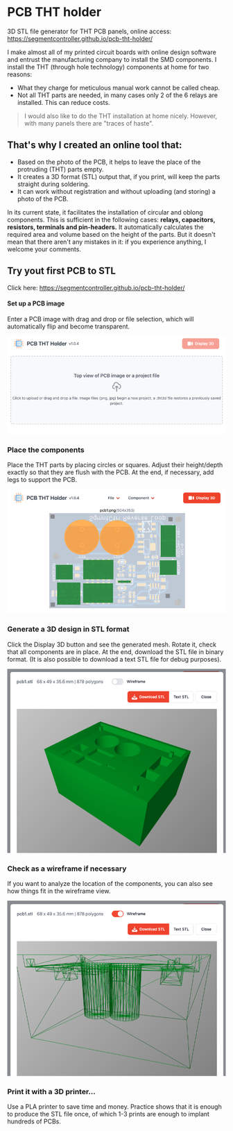 # PCB THT holder

3D STL file generator for THT PCB panels, online access: https://segmentcontroller.github.io/pcb-tht-holder/

I make almost all of my printed circuit boards with online design software and entrust the manufacturing company to install the SMD components. I install the THT (through hole technology) components at home for two reasons:

- What they charge for meticulous manual work cannot be called cheap.
- Not all THT parts are needed, in many cases only 2 of the 6 relays are installed. This can reduce costs.

> I would also like to do the THT installation at home nicely. However, with many panels there are "traces of haste".

## That's why I created an **online tool** that:

- Based on the photo of the PCB, it helps to leave the place of the protruding (THT) parts empty.
- It creates a 3D format (STL) output that, if you print, will keep the parts straight during soldering.
- It can work without registration and without uploading (and storing) a photo of the PCB.

In its current state, it facilitates the installation of circular and oblong components. This is sufficient in the following cases: **relays, capacitors, resistors, terminals and pin-headers.** It automatically calculates the required area and volume based on the height of the parts. But it doesn't mean that there aren't any mistakes in it: if you experience anything, I welcome your comments.

## Try yout first PCB to STL

Click here: https://segmentcontroller.github.io/pcb-tht-holder/

#### Set up a PCB image

Enter a PCB image with drag and drop or file selection, which will automatically flip and become transparent.

![alt text](./step1.png)

### Place the components

Place the THT parts by placing circles or squares. Adjust their height/depth exactly so that they are flush with the PCB. At the end, if necessary, add legs to support the PCB.

![alt text](./step2.png)

### Generate a 3D design in STL format

Click the Display 3D button and see the generated mesh. Rotate it, check that all components are in place. At the end, download the STL file in binary format. (It is also possible to download a text STL file for debug purposes).

![alt text](./step3.png)

### Check as a wireframe if necessary

If you want to analyze the location of the components, you can also see how things fit in the wireframe view.

![alt text](./step4.png)

### Print it with a 3D printer...

Use a PLA printer to save time and money. Practice shows that it is enough to produce the STL file once, of which 1-3 prints are enough to implant hundreds of PCBs.